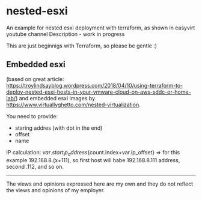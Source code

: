 # nested-esxi
An example for nested esxi deployment with terraform, as shown in easyvirt youtube channel
Description - work in progress

This are just beginnigs with Terraform, so please be gentle :)

## Embedded esxi
(based on great article: https://troylindsayblog.wordpress.com/2018/04/10/using-terraform-to-deploy-nested-esxi-hosts-in-your-vmware-cloud-on-aws-sddc-or-home-lab/) and embedded esxi images by https://www.virtuallyghetto.com/nested-virtualization.

You need to provide:
- staring addres (with dot in the end)
- offset
- name

IP calculation: ${var.start_ip_address}${count.index+var.ip_offset} => for this example 192.168.8.(x+111), so first host will habe 192.168.8.111 address, second .112, and so on.

---
The views and opinions expressed here are my own and they do not reflect the views and opinions of my employer.

